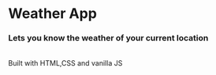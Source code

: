# Weather App

### Lets you know the weather of your current location
<br>
Built with HTML,CSS and vanilla JS
